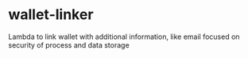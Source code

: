 # wallet-linker
Lambda to link wallet with additional information, like email focused on security of process and data storage
